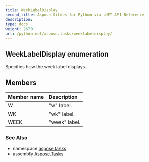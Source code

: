 ```yaml
---
title: WeekLabelDisplay
second_title: Aspose.Sildes for Python via .NET API Reference
description: 
type: docs
weight: 2670
url: /python-net/aspose.tasks/weeklabeldisplay/
---
```


## WeekLabelDisplay enumeration

Specifies how the week label displays.

## Members
| Member name | Description |
| :- | :- |
|W|"w" label.|
|WK|"wk" label.|
|WEEK|"week" label.|

### See Also

* namespace [aspose.tasks](/tasks/python-net/aspose.tasks/)
* assembly [Aspose.Tasks](/tasks/python-net/)

